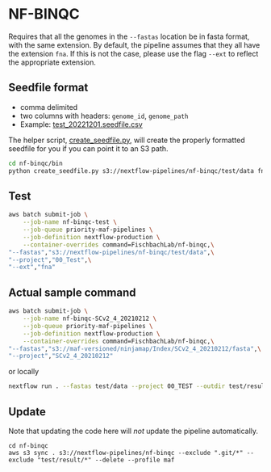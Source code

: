 # NF-BINQC

Requires that all the genomes in the `--fastas` location be in fasta format, with the same extension. By default, the pipeline assumes that they all have the extension `fna`. If this is not the case, please use the flag `--ext` to reflect the appropriate extension.

## Seedfile format

- comma delimited
- two columns with headers: `genome_id`, `genome_path`
- Example: [test_20221201.seedfile.csv](test/test_20221201.seedfile.csv)

The helper script, [create_seedfile.py](bin/create_seedfile.py), will create the properly formatted seedfile for you if you can point it to an S3 path.

```bash
cd nf-binqc/bin
python create_seedfile.py s3://nextflow-pipelines/nf-binqc/test/data fna ../test/test_20221201.seedfile.csv
```

## Test

```bash
aws batch submit-job \
    --job-name nf-binqc-test \
    --job-queue priority-maf-pipelines \
    --job-definition nextflow-production \
    --container-overrides command=FischbachLab/nf-binqc,\
"--fastas","s3://nextflow-pipelines/nf-binqc/test/data",\
"--project","00_Test",\
"--ext","fna"
```

## Actual sample command

```bash
aws batch submit-job \
    --job-name nf-binqc-SCv2_4_20210212 \
    --job-queue priority-maf-pipelines \
    --job-definition nextflow-production \
    --container-overrides command=FischbachLab/nf-binqc,\
"--fastas","s3://maf-versioned/ninjamap/Index/SCv2_4_20210212/fasta",\
"--project","SCv2_4_20210212"
```

or locally

```bash
nextflow run . --fastas test/data --project 00_TEST --outdir test/result/
```

## Update

Note that updating the code here will *not* update the pipeline automatically.

```{bash}
cd nf-binqc
aws s3 sync . s3://nextflow-pipelines/nf-binqc --exclude ".git/*" --exclude "test/result/*" --delete --profile maf
```
